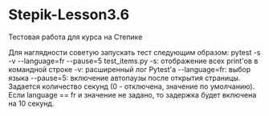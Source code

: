 # Stepik-Lesson3.6
Тестовая работа для курса на Степике

Для наглядности советую запускать тест следующим образом:
pytest -s -v --language=fr --pause=5 test_items.py
-s: отображение всех print'ов в командной строке
-v: расширенный лог Pytest'а
--language=fr: выбор языка
--pause=5: включение автопаузы после открытия страницы. Задается количество секунд (0 - отключена, значение по умолчанию). Если language == fr и значение не задано, то задержка будет включена на 10 секунд.
